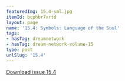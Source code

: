 ```yaml
---
featuredImg: 15.4-sml.jpg
itemId: bcphbr7xrtd
layout: page
name: '15.4: Symbols: Language of the Soul'
tags:
- hasTag: dreamnetwork
- hasTag: dream-network-volume-15
type: post
urlSlug: '15.4'
---
```

<a href="../files/pdfs/Volume_15/15.4-Dream-Network-Vol-15-No-4.pdf" download="">Download issue 15.4</a>